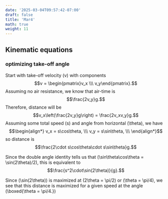 ```yaml
---
date: '2025-03-04T09:57:42-07:00'
draft: false
title: 'Mar4'
math: true
weight: 11
---
```


## Kinematic equations

### optimizing take-off angle

Start with take-off velocity \(v\) with components
$$v = \begin{pmatrix}v_x \\\ v_y\end{pmatrix}.$$
Assuming no air resistance, we know that air-time is
$$\frac{2v_y}g.$$
Therefore, distance will be
$$v_x\left(\frac{2v_y}g\right) = \frac{2v_xv_y}g.$$
Assuming some total speed \(s\) and angle from horizontal \(\theta\), we have
$$\begin{align*}
v_x = s\cos\theta, \\\
v_y = s\sin\theta, \\\
\end{align*}$$
so distance is
$$\frac{2\cdot s\cos\theta\cdot s\sin\theta}g.$$

Since the double angle identity tells us that \(\sin\theta\cos\theta = \sin(2\theta)/2\), this is equivalent to
$$\frac{s^2\cdot\sin(2\theta)}{g}.$$

Since \(\sin(2\theta)\) is maximized at \(2\theta = \pi/2\) or \(\theta = \pi/4\), we see that this distance is maximized for a given speed at the angle \(\boxed{\theta = \pi/4.}\)
